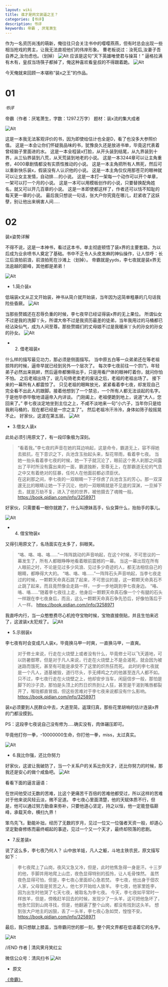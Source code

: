 ```yaml
---
layout: wiki
title: 谁才是网文装逼之王？
categories: [书评]
description: 书评
keywords: 帝霸 , 厌笔萧生
---
```


作为一名资历尚浅的萌新，俺往往只会关注书中的嘤嘤燕燕，但有时总会出现一些相当抢戏的男主，让我无法直视他们的伟岸形象。
曹老板说过：汝死后,汝妻子吾自养之,汝勿虑也。（划掉）
![Alt](https://i.loli.net/2021/08/19/Fxu97Rci5TYS2rM.jpg)
应该是这句“天下英雄唯使君与操耳！”
逼格拉满有木有，皇叔当场筷子都掉了，俺这种喜欢看皇叔的不得跟着跪。
![Alt](https://i.loli.net/2021/08/19/C47Fj6VGaBW9tPK.jpg)

今天俺就来回顾一本堪称“装x之王”的作品。

# 01

*书评*

帝霸（作者：厌笔萧生，字数：1297.2万字）
题材：装x流的集大成者

![Alt](https://i.loli.net/2021/08/19/8KFcnkwiI36SDdl.jpg)

这是一本我无法客观评价的书，因为即使给估计也全是D，看了也没多大参照价值。
这是一本会让你们怀疑我品味的书，犹豫良久还是放进书单，毕竟这代表着曾经脑子里面进的水。
这是一本全程装x打脸，从开头装到结尾，从九界装到十界，从三仙界装到八荒，从天荒装到地老的小说。
这是一本3244章可以让主角重修，4000章剧情都没有实质性推动的小说。
这是一本主角把所有人熬死，然后可以重新快乐装x，假装没有人认识他的小说。
这是一本主角仅仅用那苍茫的眼神就可以让女主发情，自动排....的小说。
这是一本打一架每一个动作可以开个单章，一架可以打一个月的小说。
这是一本可以用模板创作的小说，只要替换配角姓名，就又可以开几百章的小说。
这是一本即使都这样了，作者还可以恬不知耻的每天更一章的小说。
最后我只想说一句话，张大户你究竟在哪儿，赶紧收了这妖孽，别让他出来祸害人间.....


# 02

装x姿势详解

不得不说，这是一本神书，看过这本书，单主彻底顿悟了装x界的主要套路，为以后成为业余喷书人奠定了基础。书中不乏令人头皮发麻的神仙操作，让人惊呼：长江后浪拍前浪，前浪拍死在沙滩上（划掉）。
帝霸就是yyds，李七夜就是装x界无法逾越的巅峰，其他都是弟弟！

![Alt](https://i.loli.net/2021/08/19/gb6RKaO2jxXMsDi.jpg)


* 1.简介装x


低端装x文从正文开始装，神书从简介就开始装，当年因为这简单粗暴的几句话我险些昏厥。
![Alt](https://i.loli.net/2021/08/19/tJmxVlHKeg8fcQ6.jpg)

当那些赘婿还在忍辱负重的时候，李七夜早已经证得装x界的无上果位。
所谓仙女不过是我的洗脚丫头，所谓大帝不过是我资历最差的徒弟，当年我用过的马桶都已经沾染仙气，成为人间至尊。那些赘婿们的丈母娘不过是我暖床丫头的孙女的孙女的孙女。
![Alt](https://i.loli.net/2021/08/19/E4ZbVcisJqx1O7w.jpg)


* 2. 借老祖装x


什么样的描写最见功力，那必须是侧面描写。
当中原五白等一众弟弟还在等老祖掠阵的时候，逼帝早就已经到另外一个层次了。
每次李七夜前往一个宗门，年轻弟子必然出来挑衅，然后逼帝都懒得出手，只是用看尸体的眼神盯着你，就问你怕不怕。
之后老祖出场了，说几句倚老卖老的废话之后，老祖的老祖出场了。
接下来的一幕所有人都震惊了。
只见老祖的眼眸放光，紧紧看着李七夜，却发现自己完全看不出此人的跟脚。接着他想到了一个禁忌，一个所有人都无法谈起的名字。于是他毕恭毕敬地请逼帝入内详谈。
门刚阖上，老祖便跪到地上，说道“大人，您回来了。”
李七夜淡定地坐到主位之上，不咸不淡地来一句“小六子，当年你只是给我刷马桶的，现在都已经是一宗之主了”。
然后老祖冷汗泠泠，身体如筛子般摇晃不止。
好家伙，这波在第五层。
![Alt](https://i.loli.net/2021/08/19/5tT2vcqemg7pFo8.jpg)

* 3.借女人装x

此处必须引用原文了，有一段印象极为深刻。

> “看着我。”李七夜的声音在她的耳边响起，这是命令，霸道无上，容不得她去抵抗，在下意识之下，兵池含玉抬起头来，梨花带雨，看着李七夜。    当她一抬头看着李七夜的时候，她一下子就沉沦了，眼前这个男人刹那之间露出了平时所没有露出来的一面，霸道独断，至尊无上，在那霸道无伦的气息之中又有着绝对的狂暴，任何人在他面前都必须臣伏。    
在这刹那之间，李七夜的一双眼睛一下子俘虏了兵池含玉的芳心。那一双深邃无比的眼睛让她一下子沉沦，他的一双眼睛就是不见底的深渊，一旦掉下去，就是万劫不复，进入了他的世界，被他摄去了魂魄一般。
https://book.qidian.com/info/3258971


好家伙，只需要看一眼你就跪了，什么叫撩妹高手，仙女算什么，抬抬手的事儿。

![Alt](https://i.loli.net/2021/08/19/CL8DbM9erpYNOvw.jpg)


* 4. 借宝物装x

又得引用原文了，名场面实在太多了，斜眼笑。

> “咯、咯、咯、咯……”一阵阵跳动的声音响起，在这个时候，不可思议的一幕发生了，所有人都眼睁睁地看着眼前震撼的一幕。
  当这一幕出现在所有人眼前之时，不论是见过多少风浪、见过多少奇迹的人，都无法相信自己的眼睛，都睁得大大的。
 “咯、咯、咯……”一阵阵石头声音响起，当李七夜走过的时候，一颗颗天命真石跳了起来，不可思议的是，这一颗颗天命真石不止跳了起来，而且竟然像会走路一样，一步一步地跳到李七夜身边。
“咯、咯、咯……”随着李七夜往上走，他身后一颗颗天命真石像一个个有腿的石头一样跟在李七夜身后，而且，这么一颗颗天命真石争先恐后，好像怕落后于人一样。
https://book.qidian.com/info/3258971

我直呼内行，当一众憨憨费尽心机抢夺宝物时候，宝物直接倒贴，并且生怕来迟了，这波装x太犯规了。
![Alt](https://i.loli.net/2021/08/19/fiwgNpFsQaO6SM1.jpg)

* 5.示弱装x

李七夜有时会变成凡人装x，毕竟换马甲一时爽，一直换马甲，一直爽。

> 对于修士来说，行走在火烧壁上或者没有什么，毕竟修士可以飞天遁地，可以防暑御寒，但是对于凡人来说，行走在火烧壁上不是会渴死，就会因为被迷路而饿死，甚至有可能是承受不了这里的炽热狂而死。 
此时的李七夜就是一个凡人，道基被毁，道行尽头，手无缚鸡之力的他甚至连凡人都不如。只不过，李七夜行走在火烧壁之上，他却安步当车，闲庭信步一般，那怕是脚下的沙子烫，那怕是头顶上的烈日炽热到让人狂，甚至是干渴到嘴唇都裂开了，喉咙都直冒烟，但这些苦难对于李七夜来说都没有什么影响。
https://book.qidian.com/info/3258971

装x必须要到人民群众中去，大道至简，返璞归真，那些花里胡哨的估计连装x界的门都没摸到。

PS：这段李七夜说自己没有修为.....确实没有，肉体碾压即可。

毕竟他打你一拳，-10000000生命，你打他一拳，miss，太过真实。

![Alt](https://i.loli.net/2021/08/19/hQXT61nPKBsJjDM.jpg)

* 6.我比你强，还比你努力

好家伙，这波让我破防了，当一个关系户的关系比你天才，还比你努力的时候，那我还是安心的做个咸鱼吧。
![Alt](https://i.loli.net/2021/08/19/Wdp8SD3lRVB2xuM.jpg)

看看下面的逼言逼语：

在世间他受过无数的苦难，比这个更痛苦千百倍的苦难他都受过，所以这样的苦难对于他来说风轻云淡，微不足道。
李七夜心里面清楚，他的天赋体质不行，但是，他可以通过努力勤奋来弥补，只要他道心坚定，持之以恒，他一定能登临巅峰，承载天命，横扫九界！

笨鸟先飞，勤能补拙，经历了无数的岁月，见过一位又一位强者天资一般，却道心坚定勤奋修练而最终崛起的事迹，见过一个又一个天才，最终却陨落的悲剧。

* 7.反差装x

说了这么多，李七夜乃何人？
山中放羊娃，凡人之躯，斗地主铁农民，原文描写如下：
>   李七夜爬上了山岗，夜风又急又冷，但是，此时他焦急得一身是汗。十三岁的他，手脚并用地爬上山峦，夜色显得特别的孤怜，让人毛骨悚然。
虽然夜色显得可怕，但是，李七夜心里面却心急若焚。
李七夜，他出身于佃农人家，父母皆是贫苦之人，他七岁开始给人放羊。
李七夜，他家里姓李，因为出生时他哭了七天七夜，被取名为李七夜。
今天，李七夜如平常时一样放羊，但是，傍晚赶羊回去的时候，发现少了一头羊，这可把他急坏了，他急忙回到山岗寻找，但是，他翻遍了整个山岗，都没有找到这头羊。
想到张大户地主的凶狠，丢了一头羊，李七夜心急如焚，惶惶不安。
https://book.qidian.com/info/3258971

最后，我只想献上膝盖，当帝霸问世的那一刻，整个网文界都在低语着它的名字。

![Alt](https://i.loli.net/2021/08/19/9NXCRnj2VT5flL1.jpg)

//END
作者 | 清风霁月笑红尘

微信公众号：清风扫书
![Alt](https://i.loli.net/2021/08/19/vWx1b2LPVmRQrcY.jpg)


* 原文

[《帝霸》](https://yybooks0.github.io//2021/08/19/%E5%B8%9D%E9%9C%B8/)
